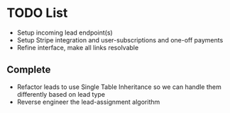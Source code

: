 # TODO List

* Setup incoming lead endpoint(s)
* Setup Stripe integration and user-subscriptions and one-off payments
* Refine interface, make all links resolvable

## Complete

* Refactor leads to use Single Table Inheritance so we can handle them differently based on lead type
* Reverse engineer the lead-assignment algorithm
